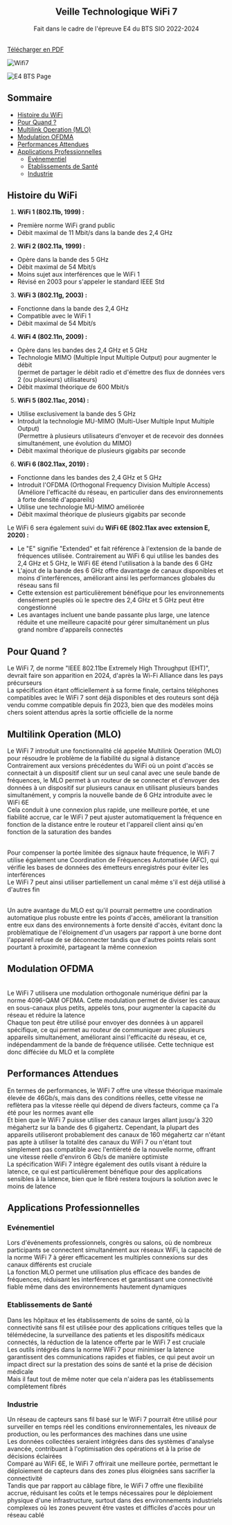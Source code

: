 <br/>
<p align="center">
  <h2 align="center">Veille Technologique WiFi 7</h2>
  <p align="center">
    Fait dans le cadre de l'épreuve E4 du BTS SIO 2022-2024
    <br/>
    <br/>
  </p>
</p>

[Télécharger en PDF](https://8e-couche.ovh/Portfolio/Wifi7/.pdf)

![Wifi7](https://8e-couche.ovh/Portfolio/Wifi7/Img/Wifi7.png?raw=true "Wifi7")

<div style="page-break-after: always;"></div>

![E4 BTS Page](https://8e-couche.ovh/Portfolio/SIO_Garde_E4.png?raw=true "E4 BTS Page")

<div style="page-break-after: always;"></div>

## Sommaire

* [Histoire du WiFi](#Histoire-du-WiFi)
* [Pour Quand ?](#Pour-Quand-?)
* [Multilink Operation (MLO)](#Multilink-Operation-(MLO))
* [Modulation OFDMA](#Modulation-OFDMA)
* [Performances Attendues](#Performances-Attendues)
* [Applications Professionnelles](#Applications-Professionnelles)
  * [Evénementiel](#Evénementiel)
  * [Etablissements de Santé](#Etablissements-de-Santé)
  * [Industrie](#Industrie)

## Histoire du WiFi

1. **WiFi 1 (802.11b, 1999) :**
- Première norme WiFi grand public
- Débit maximal de 11 Mbit/s dans la bande des 2,4 GHz

2. **WiFi 2 (802.11a, 1999) :**
- Opère dans la bande des 5 GHz
- Débit maximal de 54 Mbit/s
- Moins sujet aux interférences que le WiFi 1
- Révisé en 2003 pour s'appeler le standard IEEE Std

3. **WiFi 3 (802.11g, 2003) :**
- Fonctionne dans la bande des 2,4 GHz
- Compatible avec le WiFi 1
- Débit maximal de 54 Mbit/s

4. **WiFi 4 (802.11n, 2009) :**
- Opère dans les bandes des 2,4 GHz et 5 GHz
- Technologie MIMO (Multiple Input Multiple Output) pour augmenter le débit
    </br>(permet de partager le débit radio et d'émettre des flux de données vers 2 (ou plusieurs) utilisateurs)
- Débit maximal théorique de 600 Mbit/s

5. **WiFi 5 (802.11ac, 2014) :**
- Utilise exclusivement la bande des 5 GHz
- Introduit la technologie MU-MIMO (Multi-User Multiple Input Multiple Output)
    </br>(Permettre à plusieurs utilisateurs d'envoyer et de recevoir des données simultanément, une évolution du MIMO)
- Débit maximal théorique de plusieurs gigabits par seconde

6. **WiFi 6 (802.11ax, 2019) :**
- Fonctionne dans les bandes des 2,4 GHz et 5 GHz
- Introduit l'OFDMA (Orthogonal Frequency Division Multiple Access)
    </br>(Améliore l'efficacité du réseau, en particulier dans des environnements à forte densité d'appareils)
- Utilise une technologie MU-MIMO améliorée
- Débit maximal théorique de plusieurs gigabits par seconde

Le WiFi 6 sera également suivi du **WiFi 6E (802.11ax avec extension E, 2020) :**
- Le "E" signifie "Extended" et fait référence à l'extension de la bande de fréquences utilisée. Contrairement au WiFi 6 qui utilise les bandes des 2,4 GHz et 5 GHz, le WiFi 6E étend l'utilisation à la bande des 6 GHz   
- L'ajout de la bande des 6 GHz offre davantage de canaux disponibles et moins d'interférences, améliorant ainsi les performances globales du réseau sans fil   
- Cette extension est particulièrement bénéfique pour les environnements densément peuplés où le spectre des 2,4 GHz et 5 GHz peut être congestionné   
- Les avantages incluent une bande passante plus large, une latence réduite et une meilleure capacité pour gérer simultanément un plus grand nombre d'appareils connectés

## Pour Quand ?

Le WiFi 7, de norme "IEEE 802.11be Extremely High Throughput (EHT)", devrait faire son apparition en 2024, d'après la Wi-Fi Alliance dans les pays précurseurs
</br>La spécification étant officiellement à sa forme finale, certains téléphones compatibles avec le WiFi 7 sont déjà disponibles et des routeurs sont déjà vendu comme compatible depuis fin 2023, bien que des modèles moins chers soient attendus après la sortie officielle de la norme

## Multilink Operation (MLO)

Le WiFi 7 introduit une fonctionnalité clé appelée Multilink Operation (MLO) pour résoudre le problème de la fiabilité du signal à distance
</br>Contrairement aux versions précédentes du WiFi où un point d'accès se connectait à un dispositif client sur un seul canal avec une seule bande de fréquences, le MLO permet à un routeur de se connecter et d'envoyer des données à un dispositif sur plusieurs canaux en utilisant plusieurs bandes simultanément, y compris la nouvelle bande de 6 GHz introduite avec le WiFi 6E
</br>Cela conduit à une connexion plus rapide, une meilleure portée, et une fiabilité accrue, car le WiFi 7 peut ajuster automatiquement la fréquence en fonction de la distance entre le routeur et l'appareil client ainsi qu'en fonction de la saturation des bandes

</br>Pour compenser la portée limitée des signaux haute fréquence, le WiFi 7 utilise également une Coordination de Fréquences Automatisée (AFC), qui vérifie les bases de données des émetteurs enregistrés pour éviter les interférences
</br>Le WiFi 7 peut ainsi utiliser partiellement un canal même s'il est déjà utilisé à d'autres fin

</br>Un autre avantage du MLO est qu'il pourrait permettre une coordination automatique plus robuste entre les points d'accès, améliorant la transition entre eux dans des environnements à forte densité d'accès, évitant donc la problèmatique de l'éloignement d'un usagers par rapport à une borne dont l'appareil refuse de se déconnecter tandis que d'autres points relais sont pourtant à proximité, partageant la même connexion

## Modulation OFDMA

</br>Le WiFi 7 utilisera une modulation orthogonale numérique défini par la norme 4096-QAM OFDMA. Cette modulation permet de diviser les canaux en sous-canaux plus petits, appelés tons, pour augmenter la capacité du réseau et réduire la latence
</br>Chaque ton peut être utilisé pour envoyer des données à un appareil spécifique, ce qui permet au routeur de communiquer avec plusieurs appareils simultanément, améliorant ainsi l'efficacité du réseau, et ce, indépendamment de la bande de fréquence utilisée. Cette technique est donc difféciée du MLO et la complète

## Performances Attendues

En termes de performances, le WiFi 7 offre une vitesse théorique maximale élevée de 46Gb/s, mais dans des conditions réelles, cette vitesse ne reflètera pas la vitesse réelle qui dépend de divers facteurs, comme ça l'a été pour les normes avant elle
</br>Et bien que le WiFi 7 puisse utiliser des canaux larges allant jusqu'à 320 mégahertz sur la bande des 6 gigahertz. Cependant, la plupart des appareils utiliseront probablement des canaux de 160 mégahertz car n'étant pas apte à utiliser la totalité des canaux du WiFi 7 ou n'étant tout simplement pas compatible avec l'entièreté de la nouvelle norme, offrant une vitesse réelle d'environ 6 Gb/s de manière optimiste
</br>La spécification WiFi 7 intègre également des outils visant à réduire la latence, ce qui est particulièrement bénéfique pour des applications sensibles à la latence, bien que le fibré restera toujours la solution avec le moins de latence

## Applications Professionnelles

### Evénementiel

Lors d'événements professionnels, congrès ou salons, où de nombreux participants se connectent simultanément aux réseaux WiFi, la capacité de la norme WiFi 7 à gérer efficacement les multiples connexions sur des canaux différents est cruciale
</br>La fonction MLO permet une utilisation plus efficace des bandes de fréquences, réduisant les interférences et garantissant une connectivité fiable même dans des environnements hautement dynamiques

### Etablissements de Santé

Dans les hôpitaux et les établissements de soins de santé, où la connectivité sans fil est utilisée pour des applications critiques telles que la télémédecine, la surveillance des patients et les dispositifs médicaux connectés, la réduction de la latence offerte par le WiFi 7 est cruciale
</br>Les outils intégrés dans la norme WiFi 7 pour minimiser la latence garantissent des communications rapides et fiables, ce qui peut avoir un impact direct sur la prestation des soins de santé et la prise de décision médicale
</br>Mais il faut tout de même noter que cela n'aidera pas les établissements complètement fibrés

### Industrie

Un réseau de capteurs sans fil basé sur le WiFi 7 pourrait être utilisé pour surveiller en temps réel les conditions environnementales, les niveaux de production, ou les performances des machines dans une usine
</br>Les données collectées seraient intégrées dans des systèmes d'analyse avancée, contribuant à l'optimisation des opérations et à la prise de décisions éclairées
</br>Comparé au WiFi 6E, le WiFi 7 offrirait une meilleure portée, permettant le déploiement de capteurs dans des zones plus éloignées sans sacrifier la connectivité
</br>Tandis que par rapport au câblage fibre, le WiFi 7 offre une flexibilité accrue, réduisant les coûts et le temps nécessaires pour le déploiement physique d'une infrastructure, surtout dans des environnements industriels complexes où les zones peuvent être vastes et difficiles d'accès pour un réseau cablé
